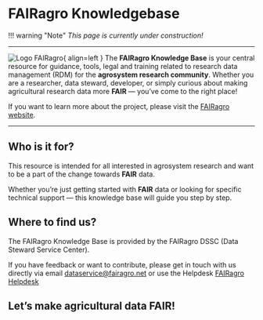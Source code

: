 # FAIRagro Knowledgebase


!!! warning "Note"
    _This page is currently under construction!_

---

![Logo FAIRagro](images/Logo_FAIRagro.png){ align=left }
The **FAIRagro Knowledge Base** is your central resource for guidance, tools, legal and training related to research data management (RDM) for the **agrosystem research community**. Whether you are a researcher, data steward, developer, or simply curious about making agricultural research data more **FAIR** — you’ve come to the right place!

If you want to learn more about the project, please visit the [FAIRagro website](https://fairagro.net).

---
## Who is it for?
This resource is intended for all interested in agrosystem research and want to be a part of the change towards **FAIR** data.

Whether you’re just getting started with **FAIR** data or looking for specific technical support — this knowledge base will guide you step by step.

## Where to find us?
The FAIRagro Knowledge Base is provided by the FAIRagro DSSC (Data Steward Service Center).

If you have feedback or want to contribute, please get in touch with us directly via email [dataservice@fairagro.net](mailto:dataservice@fairagro.net) or use the Helpdesk [FAIRagro Helpdesk](https://fairagro.net/helpdesk) 


## Let’s make agricultural data FAIR!
